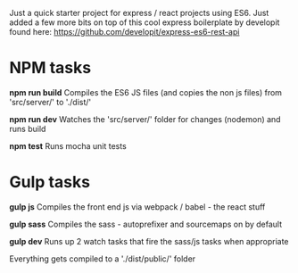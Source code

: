 Just a quick starter project for express / react projects using ES6. Just added a few more bits on top of this cool express boilerplate by developit found here: https://github.com/developit/express-es6-rest-api

# NPM tasks

**npm run build**
Compiles the ES6 JS files (and copies the non js files) from 'src/server/' to './dist/'

**npm run dev**
Watches the 'src/server/' folder for changes (nodemon) and runs build

**npm test**
Runs mocha unit tests

# Gulp tasks

**gulp js**
Compiles the front end js via webpack / babel - the react stuff

**gulp sass**
Compiles the sass - autoprefixer and sourcemaps on by default

**gulp dev**
Runs up 2 watch tasks that fire the sass/js tasks when appropriate

Everything gets compiled to a './dist/public/' folder
